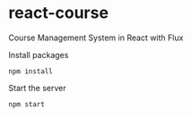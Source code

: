 # react-course

Course Management System in React with Flux

Install packages

```
npm install
```

Start the server

```
npm start
```
